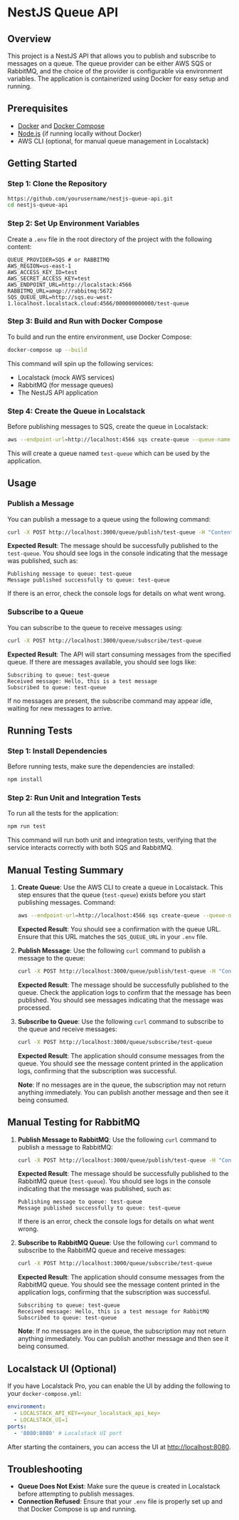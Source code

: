 # NestJS Queue API

## Overview
This project is a NestJS API that allows you to publish and subscribe to messages on a queue. The queue provider can be either AWS SQS or RabbitMQ, and the choice of the provider is configurable via environment variables. The application is containerized using Docker for easy setup and running.

## Prerequisites
- [Docker](https://www.docker.com/get-started) and [Docker Compose](https://docs.docker.com/compose/install/)
- [Node.js](https://nodejs.org/en/) (if running locally without Docker)
- AWS CLI (optional, for manual queue management in Localstack)

## Getting Started

### Step 1: Clone the Repository
```bash
https://github.com/yourusername/nestjs-queue-api.git
cd nestjs-queue-api
```

### Step 2: Set Up Environment Variables
Create a `.env` file in the root directory of the project with the following content:
```env
QUEUE_PROVIDER=SQS # or RABBITMQ
AWS_REGION=us-east-1
AWS_ACCESS_KEY_ID=test
AWS_SECRET_ACCESS_KEY=test
AWS_ENDPOINT_URL=http://localstack:4566
RABBITMQ_URL=amqp://rabbitmq:5672
SQS_QUEUE_URL=http://sqs.eu-west-1.localhost.localstack.cloud:4566/000000000000/test-queue
```

### Step 3: Build and Run with Docker Compose
To build and run the entire environment, use Docker Compose:
```bash
docker-compose up --build
```
This command will spin up the following services:
- Localstack (mock AWS services)
- RabbitMQ (for message queues)
- The NestJS API application

### Step 4: Create the Queue in Localstack
Before publishing messages to SQS, create the queue in Localstack:
```bash
aws --endpoint-url=http://localhost:4566 sqs create-queue --queue-name test-queue
```
This will create a queue named `test-queue` which can be used by the application.

## Usage

### Publish a Message
You can publish a message to a queue using the following command:
```bash
curl -X POST http://localhost:3000/queue/publish/test-queue -H "Content-Type: application/json" -d '{"message": "Hello, this is a test message"}'
```

**Expected Result**: The message should be successfully published to the `test-queue`. You should see logs in the console indicating that the message was published, such as:
```
Publishing message to queue: test-queue
Message published successfully to queue: test-queue
```
If there is an error, check the console logs for details on what went wrong.

### Subscribe to a Queue
You can subscribe to the queue to receive messages using:
```bash
curl -X POST http://localhost:3000/queue/subscribe/test-queue
```

**Expected Result**: The API will start consuming messages from the specified queue. If there are messages available, you should see logs like:
```
Subscribing to queue: test-queue
Received message: Hello, this is a test message
Subscribed to queue: test-queue
```
If no messages are present, the subscribe command may appear idle, waiting for new messages to arrive.

## Running Tests

### Step 1: Install Dependencies
Before running tests, make sure the dependencies are installed:
```bash
npm install
```

### Step 2: Run Unit and Integration Tests
To run all the tests for the application:
```bash
npm run test
```
This command will run both unit and integration tests, verifying that the service interacts correctly with both SQS and RabbitMQ.

## Manual Testing Summary
1. **Create Queue**: Use the AWS CLI to create a queue in Localstack. This step ensures that the queue (`test-queue`) exists before you start publishing messages. Command:
   ```bash
   aws --endpoint-url=http://localhost:4566 sqs create-queue --queue-name test-queue
   ```
   **Expected Result**: You should see a confirmation with the queue URL. Ensure that this URL matches the `SQS_QUEUE_URL` in your `.env` file.

2. **Publish Message**: Use the following `curl` command to publish a message to the queue:
   ```bash
   curl -X POST http://localhost:3000/queue/publish/test-queue -H "Content-Type: application/json" -d '{"message": "Hello, this is a test message"}'
   ```
   **Expected Result**: The message should be successfully published to the queue. Check the application logs to confirm that the message has been published. You should see messages indicating that the message was processed.

3. **Subscribe to Queue**: Use the following `curl` command to subscribe to the queue and receive messages:
   ```bash
   curl -X POST http://localhost:3000/queue/subscribe/test-queue
   ```
   **Expected Result**: The application should consume messages from the queue. You should see the message content printed in the application logs, confirming that the subscription was successful.

   **Note**: If no messages are in the queue, the subscription may not return anything immediately. You can publish another message and then see it being consumed.

## Manual Testing for RabbitMQ

1. **Publish Message to RabbitMQ**: Use the following `curl` command to publish a message to RabbitMQ:
   ```bash
   curl -X POST http://localhost:3000/queue/publish/test-queue -H "Content-Type: application/json" -d '{"message": "Hello, this is a test message for RabbitMQ"}'
   ```
   **Expected Result**: The message should be successfully published to the RabbitMQ queue (`test-queue`). You should see logs in the console indicating that the message was published, such as:
   ```
   Publishing message to queue: test-queue
   Message published successfully to queue: test-queue
   ```
   If there is an error, check the console logs for details on what went wrong.

2. **Subscribe to RabbitMQ Queue**: Use the following `curl` command to subscribe to the RabbitMQ queue and receive messages:
   ```bash
   curl -X POST http://localhost:3000/queue/subscribe/test-queue
   ```
   **Expected Result**: The application should consume messages from the RabbitMQ queue. You should see the message content printed in the application logs, confirming that the subscription was successful.
   ```
   Subscribing to queue: test-queue
   Received message: Hello, this is a test message for RabbitMQ
   Subscribed to queue: test-queue
   ```
   **Note**: If no messages are in the queue, the subscription may not return anything immediately. You can publish another message and then see it being consumed.

## Localstack UI (Optional)
If you have Localstack Pro, you can enable the UI by adding the following to your `docker-compose.yml`:
```yaml
environment:
  - LOCALSTACK_API_KEY=<your_localstack_api_key>
  - LOCALSTACK_UI=1
ports:
  - '8080:8080' # Localstack UI port
```
After starting the containers, you can access the UI at [http://localhost:8080](http://localhost:8080).

## Troubleshooting
- **Queue Does Not Exist**: Make sure the queue is created in Localstack before attempting to publish messages.
- **Connection Refused**: Ensure that your `.env` file is properly set up and that Docker Compose is up and running.


